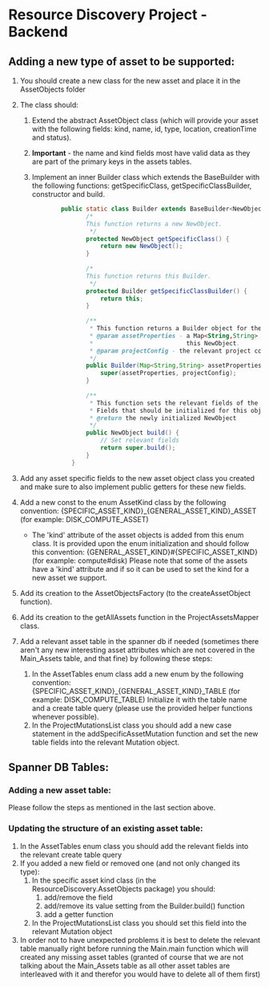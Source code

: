 # Resource Discovery Project - Backend

## Adding a new type of asset to be supported:
1. You should create a new class for the new asset and place it in the AssetObjects folder 
1. The class should:
    1. Extend the abstract AssetObject class (which will provide your asset with the following 
       fields: kind, name, id, type, location, creationTime and status).
    1. **Important** - the name and kind fields most have valid data as they are part of the primary 
        keys in the assets tables.
    1. Implement an inner Builder class which extends the BaseBuilder with the following functions:
        getSpecificClass, getSpecificClassBuilder, constructor and build.
        
        ```java 
                public static class Builder extends BaseBuilder<NewObject, Builder> {
                       /*
                       This function returns a new NewObject.
                        */
                       protected NewObject getSpecificClass() {
                           return new NewObject();
                       }
               
                       /*
                       This function returns this Builder.
                        */
                       protected Builder getSpecificClassBuilder() {
                           return this;
                       }
               
                       /**
                        * This function returns a Builder object for the NewObject class.
                        * @param assetProperties - a Map<String,String> which contains all of the relevant data for
                        *                          this NewObject.
                        * @param projectConfig - the relevant project configurations for this asset.   
                        */
                       public Builder(Map<String,String> assetProperties, ProjectConfig projectConfig) {
                           super(assetProperties, projectConfig);
                       }
               
                       /**
                        * This function sets the relevant fields of the NewObject.
                        * Fields that should be initialized for this object are: 
                        * @return the newly initialized NewObject
                        */
                       public NewObject build() {
                           // Set relevant fields
                           return super.build();
                       }
                   }
        ```
1. Add any asset specific fields to the new asset object class you created and make sure to also
implement public getters for these new fields.
1. Add a new const to the enum AssetKind class by the following convention:
    {SPECIFIC_ASSET_KIND}_{GENERAL_ASSET_KIND}_ASSET (for example: DISK_COMPUTE_ASSET)
    * The 'kind' attribute of the asset objects is added from this enum class. It is provided upon
    the enum initialization and should follow this convention:
        {GENERAL_ASSET_KIND}#{SPECIFIC_ASSET_KIND} (for example: compute#disk)
    Please note that some of the assets have a 'kind' attribute and if so it can be used to set the
    kind for a new asset we support.
           
1. Add its creation to the AssetObjectsFactory (to the createAssetObject function).
1. Add its creation to the getAllAssets function in the ProjectAssetsMapper class.
1. Add a relevant asset table in the spanner db if needed (sometimes there aren't any new interesting
asset attributes which are not covered in the Main_Assets table, and that fine) by following these steps:
    1. In the AssetTables enum class add a new enum by the following convention:
    {SPECIFIC_ASSET_KIND}_{GENERAL_ASSET_KIND}_TABLE (for example: DISK_COMPUTE_TABLE)
    Initialize it with the table name and a create table query (please use the provided helper
    functions whenever possible).
    1. In the ProjectMutationsList class you should add a new case statement in the addSpecificAssetMutation
    function and set the new table fields into the relevant Mutation object.

## Spanner DB Tables:
### Adding a new asset table:
Please follow the steps as mentioned in the last section above.
### Updating the structure of an existing asset table:
1. In the AssetTables enum class you should add the relevant fields into the relevant create table query
1. If you added a new field or removed one (and not only changed its type):
    1. In the specific asset kind class (in the ResourceDiscovery.AssetObjects package) you should:
        1. add/remove the field
        1. add/remove its value setting from the Builder.build() function
        1. add a getter function
    1. In the ProjectMutationsList class you should set this field into the relevant Mutation object
1. In order not to have unexpected problems it is best to delete the relevant table manually right 
before running the Main.main function which will created any missing asset tables (granted of course 
that we are not talking about the Main_Assets table as all other asset tables are interleaved
with it and therefor you would have to delete all of them first) 